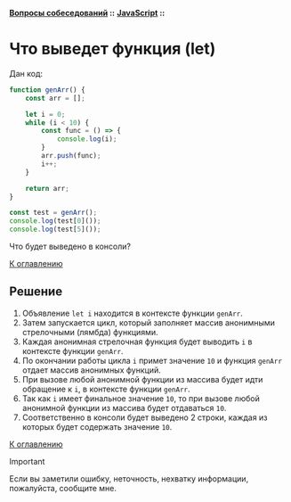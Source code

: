 **[Вопросы собеседований](../../README.md#tasks) ::**
**[JavaScript](../../README.md#tasks-javascript) ::**
# Что выведет функция (let)

Дан код:
```javascript
function genArr() {
    const arr = [];

    let i = 0;
    while (i < 10) {
        const func = () => {
            console.log(i);
        }
        arr.push(func);
        i++;
    }

    return arr;
}

const test = genArr();
console.log(test[0]());
console.log(test[5]());
```

Что будет выведено в консоли? 

[К оглавлению](../../README.md#tasks-javascript)

## Решение

1. Объявление `let i` находится в контексте функции `genArr`.
2. Затем запускается цикл, который заполняет массив анонимными стрелочными (лямбда) функциями.
3. Каждая анонимная стрелочная функция будет выводить `i` в контексте функции `genArr`.
4. По окончании работы цикла `i` примет значение `10` и функция `genArr` отдает массив анонимных функций.
5. При вызове любой анонимной функции из массива будет идти обращение к `i`, в контексте функции `genArr`.
6. Так как  `i` имеет финальное значение `10`, то при вызове любой анонимной функции из массива будет отдаваться `10`.
7. Соответственно в консоли будет выведено 2 строки, каждая из которых будет содержать значение `10`.

[К оглавлению](../../README.md#tasks-javascript)

> [!IMPORTANT]
> Если вы заметили ошибку, неточность, нехватку информации, пожалуйста, сообщите мне.
